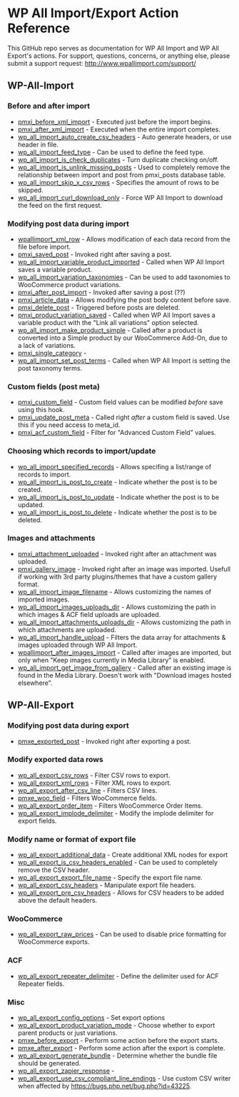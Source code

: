 # WP All Import/Export Action Reference

This GitHub repo serves as documentation for WP All Import and WP All Export's actions. For support, questions, concerns, or anything else, please submit a support request: http://www.wpallimport.com/support/

## WP-All-Import

### Before and after import
* [pmxi_before_xml_import](all-import/pmxi_before_xml_import.php) - Executed just before the import begins.
* [pmxi_after_xml_import](all-import/pmxi_after_xml_import.php) - Executed when the entire import completes.
* [wp_all_import_auto_create_csv_headers](all-import/wp_all_import_auto_create_csv_headers.php) - Auto generate headers, or use header in file.
* [wp_all_import_feed_type](all-import/wp_all_import_feed_type.php) - Can be used to define the feed type.
* [wp_all_import_is_check_duplicates](all-import/wp_all_import_is_check_duplicates.php) - Turn duplicate checking on/off.
* [wp_all_import_is_unlink_missing_posts](all-import/wp_all_import_is_unlink_missing_posts.php) - Used to completely remove the relationship between import and post from pmxi_posts database table.
* [wp_all_import_skip_x_csv_rows](all-import/wp_all_import_skip_x_csv_rows.php) - Specifies the amount of rows to be skipped.
* [wp_all_import_curl_download_only](all-import/wp_all_import_curl_download_only.php) - Force WP All Import to download the feed on the first request.

### Modifying post data during import
* [wpallimport_xml_row](all-import/wpallimport_xml_row.php) - Allows modification of each data record from the file before import.
* [pmxi_saved_post](all-import/pmxi_saved_post.php) - Invoked right after saving a post.
* [wp_all_import_variable_product_imported](all-import/wp_all_import_variable_product_imported.php) - Called when WP All Import saves a variable product.
* [wp_all_import_variation_taxonomies](all-import/wp_all_import_variation_taxonomies.php) - Can be used to add taxonomies to WooCommerce product variations.
* [pmxi_after_post_import](all-import/pmxi_after_post_import.php) - Invoked after saving a post (??)
* [pmxi_article_data](all-import/pmxi_article_data.php) - Allows modifying the post body content before save.
* [pmxi_delete_post](all-import/pmxi_delete_post.php) - Triggered before posts are deleted.
* [pmxi_product_variation_saved](all-import/pmxi_product_variation_saved.php) - Called when WP All Import saves a variable product with the "Link all variations" option selected.
* [wp_all_import_make_product_simple](all-import/wp_all_import_make_product_simple.php) - Called after a product is converted into a Simple product by our WooCommerce Add-On, due to a lack of variations.
* [pmxi_single_category](all-import/pmxi_single_category.php) -
* [wp_all_import_set_post_terms](all-import/wp_all_import_set_post_terms.php) - Called when WP All Import is setting the post taxonomy terms.

### Custom fields (post meta)
* [pmxi_custom_field](all-import/pmxi_custom_field.php) - Custom field values can be modified *before* save using this hook.
* [pmxi_update_post_meta](all-import/pmxi_update_post_meta.php) - Called right *after* a custom field is saved. Use this if you need access to meta_id.
* [pmxi_acf_custom_field](all-import/pmxi_acf_custom_field.php) - Filter for "Advanced Custom Field" values.

### Choosing which records to import/update
* [wp_all_import_specified_records](all-import/wp_all_import_specified_records.php) - Allows specifing a list/range of records to import.
* [wp_all_import_is_post_to_create](all-import/wp_all_import_is_post_to_create.php) - Indicate whether the post is to be created.
* [wp_all_import_is_post_to_update](all-import/wp_all_import_is_post_to_update.php) - Indicate whether the post is to be updated.
* [wp_all_import_is_post_to_delete](all-import/wp_all_import_is_post_to_delete.php) - Indicate whether the post is to be deleted.

### Images and attachments
* [pmxi_attachment_uploaded](all-import/pmxi_attachment_uploaded.php) - Invoked right after an attachment was uploaded.
* [pmxi_gallery_image](all-import/pmxi_gallery_image.php) - Invoked right after an image was imported. Usefull if working with 3rd party plugins/themes that have a custom gallery format.
* [wp_all_import_image_filename](all-import/wp_all_import_image_filename.php) - Allows customizing the names of imported images.
* [wp_all_import_images_uploads_dir](all-import/wp_all_import_images_uploads_dir.php) - Allows customizing the path in which images & ACF field uploads are uploaded.
* [wp_all_import_attachments_uploads_dir](all-import/wp_all_import_attachments_uploads_dir.php) - Allows customizing the path in which attachments are uploaded.
* [wp_all_import_handle_upload](all-import/wp_all_import_handle_upload.php) - Filters the data array for attachments & images uploaded through WP All Import.
* [wpallimport_after_images_import](all-import/wpallimport_after_images_import.php) - Called after images are imported, but only when "Keep images currently in Media Library" is enabled.
* [wp_all_import_get_image_from_gallery](all-import/wp_all_import_get_image_from_gallery.php) - Called after an existing image is found in the Media Library. Doesn't work with "Download images hosted elsewhere".


## WP-All-Export

### Modifying post data during export
* [pmxe_exported_post](all-export/pmxe_exported_post.php) - Invoked right after exporting a post.

### Modify exported data rows
* [wp_all_export_csv_rows](all-export/wp_all_export_csv_rows.php) - Filter CSV rows to export.
* [wp_all_export_xml_rows](all-export/wp_all_export_xml_rows.php) - Filter XML rows to export.
* [wp_all_export_after_csv_line](all-export/wp_all_export_after_csv_line.php) - Filters CSV lines.
* [pmxe_woo_field](all-export/pmxe_woo_field.php) - Filters WooCommerce fields.
* [wp_all_export_order_item](all-export/wp_all_export_order_item.php) - Filters WooCommerce Order Items.
* [wp_all_export_implode_delimiter](all-export/wp_all_export_implode_delimiter.php) - Modify the implode delimiter for export fields.

### Modify name or format of export file
* [wp_all_export_additional_data](all-export/wp_all_export_additional_data.php) - Create additional XML nodes for export
* [wp_all_export_is_csv_headers_enabled](all-export/wp_all_export_is_csv_headers_enabled.php) - Can be used to completely remove the CSV header.
* [wp_all_export_export_file_name](all-export/wp_all_export_export_file_name.php) - Specify the export file name.
* [wp_all_export_csv_headers](all-export/wp_all_export_csv_headers.php) - Manipulate export file headers.
* [wp_all_export_pre_csv_headers](all-export/wp_all_export_pre_csv_headers.php) - Allows for CSV headers to be added above the default headers.

### WooCommerce
* [wp_all_export_raw_prices](all-export/wp_all_export_raw_prices.php) - Can be used to disable price formatting for WooCommerce exports.

### ACF
* [wp_all_export_repeater_delimiter](all-export/wp_all_export_repeater_delimiter.php) - Define the delimiter used for ACF Repeater fields.

### Misc
* [wp_all_export_config_options](all-export/wp_all_export_config_options.php) - Set export options
* [wp_all_export_product_variation_mode](all-export/wp_all_export_product_variation_mode.php) - Choose whether to export parent products or just variations.
* [pmxe_before_export](all-export/pmxe_before_export.php) - Perform some action before the export starts.
* [pmxe_after_export](all-export/pmxe_after_export.php) - Perform some action after the export is complete.
* [wp_all_export_generate_bundle](all-export/wp_all_export_generate_bundle.php) - Determine whether the bundle file should be generated.
* [wp_all_export_zapier_response](all-export/wp_all_export_zapier_response.php) -
* [wp_all_export_use_csv_compliant_line_endings](all-export/wp_all_export_use_csv_compliant_line_endings.php) - Use custom CSV writer when affected by https://bugs.php.net/bug.php?id=43225. 